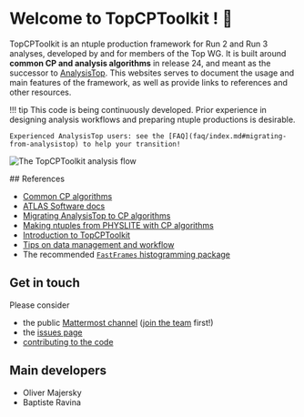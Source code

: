 # Welcome to TopCPToolkit ! :partying_face:

TopCPToolkit is an ntuple production framework for Run 2 and Run 3 analyses, developed by and for members of the Top WG.
It is built around **common CP and analysis algorithms** in release 24, and meant as the successor to [AnalysisTop](https://twiki.cern.ch/twiki/bin/viewauth/AtlasProtected/TopxAODStartGuideR21).
This websites serves to document the usage and main features of the framework, as well as provide links to references and other resources.

!!! tip
    This code is being continuously developed.
    Prior experience in designing analysis workflows and preparing ntuple productions is desirable.

    Experienced AnalysisTop users: see the [FAQ](faq/index.md#migrating-from-analysistop) to help your transition!

![The TopCPToolkit analysis flow](/flowchart.png)

## References

- [Common CP algorithms](https://indico.cern.ch/event/997136/attachments/2192156/3705269/CPAlgorithms.pdf)
- [ATLAS Software docs](https://atlassoftwaredocs.web.cern.ch/ABtutorial/cpalg_intro/)
- [Migrating AnalysisTop to CP algorithms](https://indico.cern.ch/event/1257761/contributions/5359759/attachments/2644629/4577607/Migrating%20AT%20to%20CP%20algo.pdf)
- [Making ntuples from PHYSLITE with CP algorithms](https://indico.cern.ch/event/1335237/contributions/5702431/attachments/2771372/4830140/Making%20ntuples%20from%20PHYSLITE%20with%20CP%20algorithms.pdf)
- [Introduction to TopCPToolkit](https://indico.cern.ch/event/1319343/contributions/5554653/attachments/2705702/4697065/Introduction%20to%20TopCPToolkit.pdf)
- [Tips on data management and workflow](https://indico.cern.ch/event/1276819/contributions/5531897/attachments/2733586/4752675/data-management-workflow.pdf)
- The recommended [`FastFrames` histogramming package](https://gitlab.cern.ch/atlas-amglab/fastframes)

## Get in touch

Please consider

- the public [Mattermost channel](https://mattermost.web.cern.ch/top-analysis/channels/topcptoolkit-support) ([join the team](https://mattermost.web.cern.ch/signup_user_complete/?id=95983da3f25882a52b0e389f0b042150&md=link&sbr=su_) first!)
- the [issues page](https://gitlab.cern.ch/atlasphys-top/reco/TopCPToolkit/-/issues)
- [contributing to the code](contributing/index.md)

## Main developers

- Oliver Majersky
- Baptiste Ravina